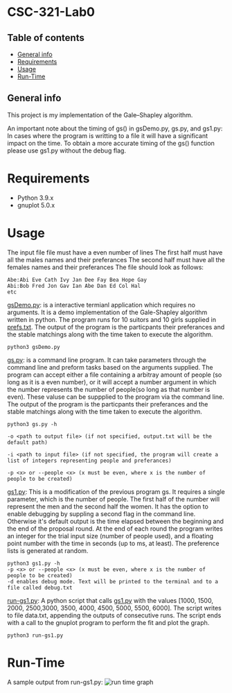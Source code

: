 # CSC-321-Lab0

## Table of contents
* [General info](#general-info)
* [Requirements](#Reqirements)
* [Usage](#Usage)
* [Run-Time](#Run-Time)


## General info
This project is my implementation of the Gale–Shapley algorithm.

An important note about the timing of gs() in gsDemo.py, gs.py, and gs1.py: In cases where the program is writting to a file it will have a significant impact on the time. To obtain a more accurate timing of the gs() function please use gs1.py without the debug flag.

# Requirements
* Python 3.9.x
* gnuplot 5.0.x



# Usage 
The input file file must have a even number of lines
The first half must have all the males names and their preferances
The second half must have all the females names and their preferances
The file should look as follows:

```
Abe:Abi Eve Cath Ivy Jan Dee Fay Bea Hope Gay 
Abi:Bob Fred Jon Gav Ian Abe Dan Ed Col Hal
etc
```

[gsDemo.py](https://github.com/PurpleVS/CSC-321-/blob/main/gsDemo.py): is a interactive termianl application which requires no arguments. It is a demo implementation of the Gale-Shapley algorithm written in python. The program runs for 10 suitors and 10 girls supplied in [prefs.txt](https://github.com/PurpleVS/CSC-321-/blob/main/prefs.txt). The output of the program is the particpants their preferances and the stable matchings along with the time taken to execute the algorithm.
    

    python3 gsDemo.py


[gs.py](https://github.com/PurpleVS/CSC-321-/blob/main/gs.py): is a command line program. It can take parameters through the command line and preform tasks based on the arguments supplied. The program can accept either a file containing a arbitray amount of people (so long as it is a even number), or it will accept a number argument in which the number represents the number of people(so long as that number is even). These valuse can be suppplied to the program via the command line. The output of the program is the particpants their preferances and the stable matchings along with the time taken to execute the algorithm.

```
python3 gs.py -h 

-o <path to output file> (if not specified, output.txt will be the default path)

-i <path to input file> (if not specified, the program will create a list of integers representing people and preferances)

-p <x> or --people <x> (x must be even, where x is the number of people to be created)
```

[gs1.py](https://github.com/PurpleVS/CSC-321-/blob/main/gs1.py):
This is a modification of the previous program gs. It requires a single parameter, which is the number of people. The first half of the number will represent the men and the second half the women. It has the option to enable debugging by suppling a second flag in the command line. Otherwise it's default output is the time elapsed between the beginning and the end of the proposal round. At the end of each round the program writes an integer for the trial input size (number of people used), and a floating point number with the time in seconds (up to ms, at least). The preference lists is generated at random.

```
python3 gs1.py -h
-p <x> or --people <x> (x must be even, where x is the number of people to be created)
-d enables debug mode. Text will be printed to the terminal and to a file called debug.txt
```

[run-gs1.py](https://github.com/PurpleVS/CSC-321-/blob/main/run-gs1.py):
A python script that calls [gs1.py](https://github.com/PurpleVS/CSC-321-/blob/main/gs1.py) with the values [1000, 1500, 2000, 2500,3000, 3500, 4000, 4500, 5000, 5500, 6000]. The script writes to file data.txt, appending the outputs of consecutive runs. The script ends with a call to the gnuplot program to perform the fit and plot the graph.

```
python3 run-gs1.py
```

# Run-Time
A sample output from run-gs1.py:
![run time graph](https://i.imgur.com/Q48OQZB.png)
